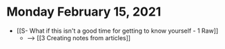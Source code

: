 # Monday February 15, 2021

- [[S- What if this isn't a good time for getting to know yourself - 1 Raw]] 
	- --> [[3 Creating notes from articles]]
